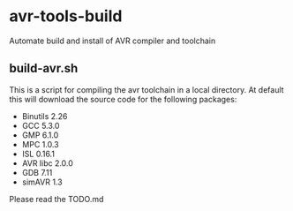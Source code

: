 # avr-tools-build
Automate build and install of AVR compiler and toolchain

## build-avr.sh
This is a script for compiling the avr toolchain in a local directory.
At default this will download the source code for the following packages:
- Binutils	2.26
- GCC		5.3.0
- GMP		6.1.0
- MPC		1.0.3
- ISL		0.16.1
- AVR libc	2.0.0
- GDB		7.11
- simAVR	1.3

Please read the TODO.md

